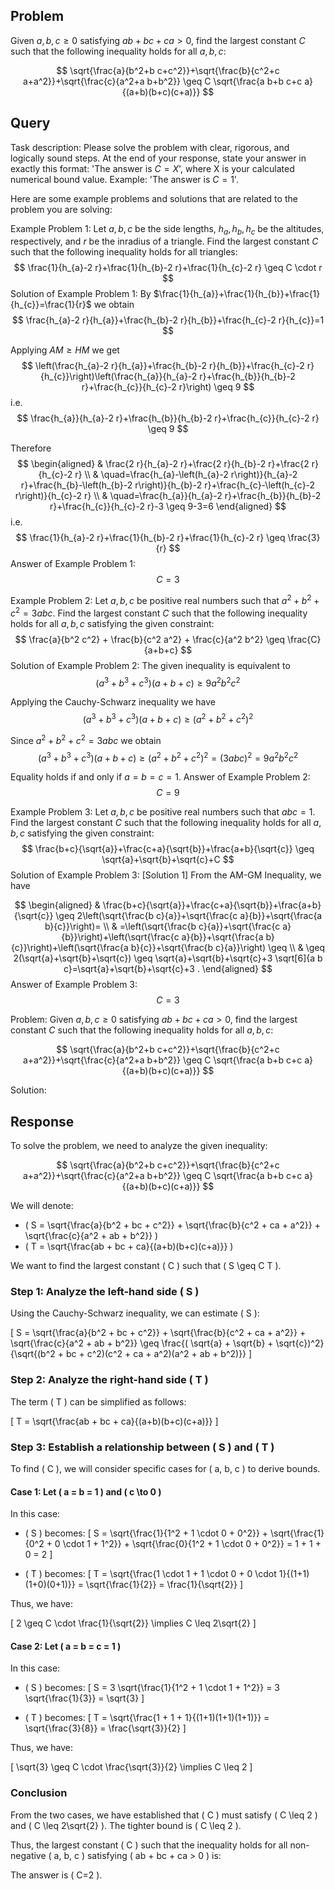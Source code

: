 ## Problem

Given $a, b, c \geq 0$ satisfying $a b+b c+c a>0$, find the largest constant $C$ such that the following inequality holds for all $a, b, c$:

$$
\sqrt{\frac{a}{b^2+b c+c^2}}+\sqrt{\frac{b}{c^2+c a+a^2}}+\sqrt{\frac{c}{a^2+a b+b^2}} \geq C \sqrt{\frac{a b+b c+c a}{(a+b)(b+c)(c+a)}}
$$

## Query

Task description: Please solve the problem with clear, rigorous, and logically sound steps. At the end of your response, state your answer in exactly this format: 'The answer is $C=X$', where X is your calculated numerical bound value. Example: 'The answer is $C=1$'.

Here are some example problems and solutions that are related to the problem you are solving:

Example Problem 1: Let $a, b, c$ be the side lengths, $h_{a}, h_{b}, h_{c}$ be the altitudes, respectively, and $r$ be the inradius of a triangle. Find the largest constant $C$ such that the following inequality holds for all triangles:
$$
\frac{1}{h_{a}-2 r}+\frac{1}{h_{b}-2 r}+\frac{1}{h_{c}-2 r} \geq C \cdot r
$$
Solution of Example Problem 1: By $\frac{1}{h_{a}}+\frac{1}{h_{b}}+\frac{1}{h_{c}}=\frac{1}{r}$ we obtain
$$
\frac{h_{a}-2 r}{h_{a}}+\frac{h_{b}-2 r}{h_{b}}+\frac{h_{c}-2 r}{h_{c}}=1
$$

Applying $A M \geq H M$ we get
$$
\left(\frac{h_{a}-2 r}{h_{a}}+\frac{h_{b}-2 r}{h_{b}}+\frac{h_{c}-2 r}{h_{c}}\right)\left(\frac{h_{a}}{h_{a}-2 r}+\frac{h_{b}}{h_{b}-2 r}+\frac{h_{c}}{h_{c}-2 r}\right) \geq 9
$$
i.e.
$$
\frac{h_{a}}{h_{a}-2 r}+\frac{h_{b}}{h_{b}-2 r}+\frac{h_{c}}{h_{c}-2 r} \geq 9
$$

Therefore
$$
\begin{aligned}
& \frac{2 r}{h_{a}-2 r}+\frac{2 r}{h_{b}-2 r}+\frac{2 r}{h_{c}-2 r} \\
& \quad=\frac{h_{a}-\left(h_{a}-2 r\right)}{h_{a}-2 r}+\frac{h_{b}-\left(h_{b}-2 r\right)}{h_{b}-2 r}+\frac{h_{c}-\left(h_{c}-2 r\right)}{h_{c}-2 r} \\
& \quad=\frac{h_{a}}{h_{a}-2 r}+\frac{h_{b}}{h_{b}-2 r}+\frac{h_{c}}{h_{c}-2 r}-3 \geq 9-3=6
\end{aligned}
$$
i.e.
$$
\frac{1}{h_{a}-2 r}+\frac{1}{h_{b}-2 r}+\frac{1}{h_{c}-2 r} \geq \frac{3}{r}
$$
Answer of Example Problem 1: $$C = 3$$

Example Problem 2: Let $a, b, c$ be positive real numbers such that $a^2 + b^2 + c^2 = 3abc$. Find the largest constant $C$ such that the following inequality holds for all $a, b, c$ satisfying the given constraint:
$$
\frac{a}{b^2 c^2} + \frac{b}{c^2 a^2} + \frac{c}{a^2 b^2} \geq \frac{C}{a+b+c}
$$
Solution of Example Problem 2: The given inequality is equivalent to
$$
\left(a^{3}+b^{3}+c^{3}\right)(a+b+c) \geq 9 a^{2} b^{2} c^{2}
$$

Applying the Cauchy-Schwarz inequality we have
$$
\left(a^{3}+b^{3}+c^{3}\right)(a+b+c) \geq\left(a^{2}+b^{2}+c^{2}\right)^{2}
$$

Since $a^{2}+b^{2}+c^{2}=3 a b c$ we obtain
$$
\left(a^{3}+b^{3}+c^{3}\right)(a+b+c) \geq\left(a^{2}+b^{2}+c^{2}\right)^{2}=(3 a b c)^{2}=9 a^{2} b^{2} c^{2}
$$

Equality holds if and only if $a=b=c=1$.
Answer of Example Problem 2: $$C = 9$$

Example Problem 3: Let $a, b, c$ be positive real numbers such that $a b c = 1$. Find the largest constant $C$ such that the following inequality holds for all $a, b, c$ satisfying the given constraint:
$$
\frac{b+c}{\sqrt{a}}+\frac{c+a}{\sqrt{b}}+\frac{a+b}{\sqrt{c}} \geq \sqrt{a}+\sqrt{b}+\sqrt{c}+C
$$
Solution of Example Problem 3: [Solution 1]
From the AM-GM Inequality, we have

$$
\begin{aligned}
& \frac{b+c}{\sqrt{a}}+\frac{c+a}{\sqrt{b}}+\frac{a+b}{\sqrt{c}} \geq 2\left(\sqrt{\frac{b c}{a}}+\sqrt{\frac{c a}{b}}+\sqrt{\frac{a b}{c}}\right)= \\
& =\left(\sqrt{\frac{b c}{a}}+\sqrt{\frac{c a}{b}}\right)+\left(\sqrt{\frac{c a}{b}}+\sqrt{\frac{a b}{c}}\right)+\left(\sqrt{\frac{a b}{c}}+\sqrt{\frac{b c}{a}}\right) \geq \\
& \geq 2(\sqrt{a}+\sqrt{b}+\sqrt{c}) \geq \sqrt{a}+\sqrt{b}+\sqrt{c}+3 \sqrt[6]{a b c}=\sqrt{a}+\sqrt{b}+\sqrt{c}+3 .
\end{aligned}
$$
Answer of Example Problem 3: $$C = 3$$


Problem: Given $a, b, c \geq 0$ satisfying $a b+b c+c a>0$, find the largest constant $C$ such that the following inequality holds for all $a, b, c$:

$$
\sqrt{\frac{a}{b^2+b c+c^2}}+\sqrt{\frac{b}{c^2+c a+a^2}}+\sqrt{\frac{c}{a^2+a b+b^2}} \geq C \sqrt{\frac{a b+b c+c a}{(a+b)(b+c)(c+a)}}
$$

Solution:

## Response

To solve the problem, we need to analyze the given inequality:

$$
\sqrt{\frac{a}{b^2+b c+c^2}}+\sqrt{\frac{b}{c^2+c a+a^2}}+\sqrt{\frac{c}{a^2+a b+b^2}} \geq C \sqrt{\frac{a b+b c+c a}{(a+b)(b+c)(c+a)}}
$$

We will denote:

- \( S = \sqrt{\frac{a}{b^2 + bc + c^2}} + \sqrt{\frac{b}{c^2 + ca + a^2}} + \sqrt{\frac{c}{a^2 + ab + b^2}} \)
- \( T = \sqrt{\frac{ab + bc + ca}{(a+b)(b+c)(c+a)}} \)

We want to find the largest constant \( C \) such that \( S \geq C T \).

### Step 1: Analyze the left-hand side \( S \)

Using the Cauchy-Schwarz inequality, we can estimate \( S \):

\[
S = \sqrt{\frac{a}{b^2 + bc + c^2}} + \sqrt{\frac{b}{c^2 + ca + a^2}} + \sqrt{\frac{c}{a^2 + ab + b^2}} \geq \frac{( \sqrt{a} + \sqrt{b} + \sqrt{c})^2}{\sqrt{(b^2 + bc + c^2)(c^2 + ca + a^2)(a^2 + ab + b^2)}}
\]

### Step 2: Analyze the right-hand side \( T \)

The term \( T \) can be simplified as follows:

\[
T = \sqrt{\frac{ab + bc + ca}{(a+b)(b+c)(c+a)}}
\]

### Step 3: Establish a relationship between \( S \) and \( T \)

To find \( C \), we will consider specific cases for \( a, b, c \) to derive bounds.

#### Case 1: Let \( a = b = 1 \) and \( c \to 0 \)

In this case:

- \( S \) becomes:
\[
S = \sqrt{\frac{1}{1^2 + 1 \cdot 0 + 0^2}} + \sqrt{\frac{1}{0^2 + 0 \cdot 1 + 1^2}} + \sqrt{\frac{0}{1^2 + 1 \cdot 0 + 0^2}} = 1 + 1 + 0 = 2
\]

- \( T \) becomes:
\[
T = \sqrt{\frac{1 \cdot 1 + 1 \cdot 0 + 0 \cdot 1}{(1+1)(1+0)(0+1)}} = \sqrt{\frac{1}{2}} = \frac{1}{\sqrt{2}}
\]

Thus, we have:

\[
2 \geq C \cdot \frac{1}{\sqrt{2}} \implies C \leq 2\sqrt{2}
\]

#### Case 2: Let \( a = b = c = 1 \)

In this case:

- \( S \) becomes:
\[
S = 3 \sqrt{\frac{1}{1^2 + 1 \cdot 1 + 1^2}} = 3 \sqrt{\frac{1}{3}} = \sqrt{3}
\]

- \( T \) becomes:
\[
T = \sqrt{\frac{1 + 1 + 1}{(1+1)(1+1)(1+1)}} = \sqrt{\frac{3}{8}} = \frac{\sqrt{3}}{2}
\]

Thus, we have:

\[
\sqrt{3} \geq C \cdot \frac{\sqrt{3}}{2} \implies C \leq 2
\]

### Conclusion

From the two cases, we have established that \( C \) must satisfy \( C \leq 2 \) and \( C \leq 2\sqrt{2} \). The tighter bound is \( C \leq 2 \).

Thus, the largest constant \( C \) such that the inequality holds for all non-negative \( a, b, c \) satisfying \( ab + bc + ca > 0 \) is:

The answer is \( C=2 \).